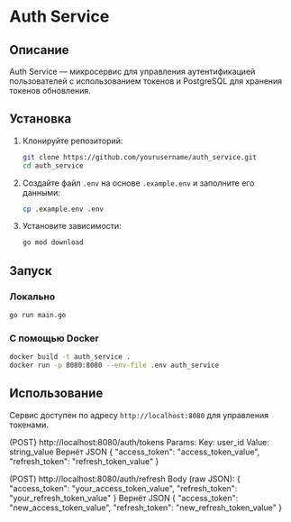 # Auth Service

## Описание

Auth Service — микросервис для управления аутентификацией пользователей с использованием токенов и PostgreSQL для хранения токенов обновления.

## Установка

1. Клонируйте репозиторий:

   ```bash
   git clone https://github.com/yourusername/auth_service.git
   cd auth_service
   ```

2. Создайте файл `.env` на основе `.example.env` и заполните его данными:

   ```bash
   cp .example.env .env
   ```

3. Установите зависимости:

   ```bash
   go mod download
   ```

## Запуск

### Локально

```bash
go run main.go
```

### С помощью Docker

```bash
docker build -t auth_service .
docker run -p 8080:8080 --env-file .env auth_service
```

## Использование

Сервис доступен по адресу `http://localhost:8080` для управления токенами.

(POST} http://localhost:8080/auth/tokens
Params:
   Key: user_id
   Value: string_value
Вернёт JSON
   {
   "access_token": "access_token_value",
    "refresh_token": "refresh_token_value"
   }

(POST) http://localhost:8080/auth/refresh
Body (raw JSON): 
   {
   "access_token": "your_access_token_value",
    "refresh_token": "your_refresh_token_value"
   }
Вернёт JSON
   {
   "access_token": "new_access_token_value",
    "refresh_token": "new_refresh_token_value"
   }

